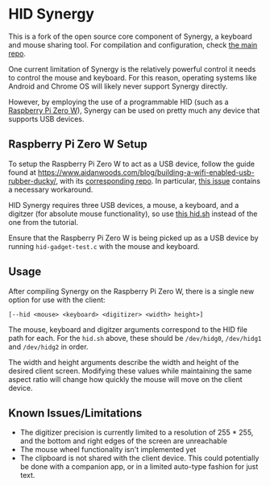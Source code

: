 # HID Synergy

This is a fork of the open source core component of Synergy, a keyboard
and mouse sharing tool.
For compilation and configuration, check
[the main repo](https://github.com/symless/synergy-core).

One current limitation of Synergy is the relatively powerful control it
needs to control the mouse and keyboard. For this reason, operating
systems like Android and Chrome OS will likely never support Synergy
directly.

However, by employing the use of a programmable HID (such as a
[Raspberry Pi Zero W](https://www.raspberrypi.org/products/raspberry-pi-zero-w/)),
Synergy can be used on pretty much any device that supports USB devices.

## Raspberry Pi Zero W Setup

To setup the Raspberry Pi Zero W to act as a USB device, follow the
guide found at https://www.aidanwoods.com/blog/building-a-wifi-enabled-usb-rubber-ducky/,
with its [corresponding repo](https://github.com/aidantwoods/RPi0w-keyboard).
In particular, [this issue](https://github.com/aidantwoods/RPi0w-keyboard/issues/1)
contains a necessary workaround.

HID Synergy requires three USB devices, a mouse, a keyboard, and a
digitzer (for absolute mouse functionality), so use
[this hid.sh](https://gist.github.com/alexvanyo/408870730c5337111ef07b23d48ed742)
instead of the one from the tutorial.

Ensure that the Raspberry Pi Zero W is being picked up as a USB device
by running `hid-gadget-test.c` with the mouse and keyboard.

## Usage

After compiling Synergy on the Raspberry Pi Zero W, there is a single
new option for use with the client:

```[--hid <mouse> <keyboard> <digitizer> <width> height>]```

The mouse, keyboard and digitzer arguments correspond to the HID file
path for each. For the `hid.sh` above, these should be `/dev/hidg0`,
`/dev/hidg1` and `/dev/hidg2` in order.

The width and height arguments describe the width and height of the
desired client screen. Modifying these values while maintaining the
same aspect ratio will change how quickly the mouse will move on the
client device.

## Known Issues/Limitations

- The digitizer precision is currently limited to a resolution of 255 * 255,
and the bottom and right edges of the screen are unreachable
- The mouse wheel functionality isn't implemented yet
- The clipboard is not shared with the client device. This could potentially
be done with a companion app, or in a limited auto-type fashion for just text.
